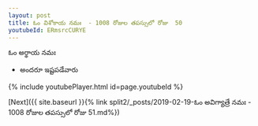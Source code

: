 ```yaml
---
layout: post
title: ఓం విశోకాయ నమః  - 1008 రోజుల తపస్సులో రోజు  50
youtubeId: ERmsrcCURYE
---
```

 
 
 ఓం అర్థాయ నమః  
 
 -  అందరూ ఇష్టపడేవారు 
 
  
 
  
 
 
 
 
 
 


{% include youtubePlayer.html id=page.youtubeId %}
 
[Next]({{ site.baseurl }}{% link  split2/_posts/2019-02-19-ఓం అవిగ్యాత్రే నమః  - 1008 రోజుల తపస్సులో రోజు  51.md%})
 
